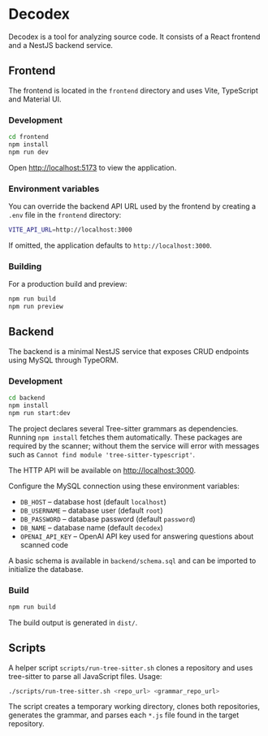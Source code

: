 # Decodex

Decodex is a tool for analyzing source code. It consists of a React frontend and a NestJS backend service.

## Frontend

The frontend is located in the `frontend` directory and uses Vite, TypeScript and Material UI.

### Development

```bash
cd frontend
npm install
npm run dev
```

Open <http://localhost:5173> to view the application.

### Environment variables

You can override the backend API URL used by the frontend by creating a `.env`
file in the `frontend` directory:

```bash
VITE_API_URL=http://localhost:3000
```

If omitted, the application defaults to `http://localhost:3000`.

### Building

For a production build and preview:

```bash
npm run build
npm run preview
```

## Backend

The backend is a minimal NestJS service that exposes CRUD endpoints using MySQL through TypeORM.

### Development

```bash
cd backend
npm install
npm run start:dev
```

The project declares several Tree-sitter grammars as dependencies. Running
`npm install` fetches them automatically. These packages are required by the
scanner; without them the service will error with messages such as
`Cannot find module 'tree-sitter-typescript'`.

The HTTP API will be available on <http://localhost:3000>.

Configure the MySQL connection using these environment variables:

- `DB_HOST` – database host (default `localhost`)
- `DB_USERNAME` – database user (default `root`)
- `DB_PASSWORD` – database password (default `password`)
- `DB_NAME` – database name (default `decodex`)
- `OPENAI_API_KEY` – OpenAI API key used for answering questions about scanned code

A basic schema is available in `backend/schema.sql` and can be imported to initialize the database.

### Build

```bash
npm run build
```

The build output is generated in `dist/`.

## Scripts

A helper script `scripts/run-tree-sitter.sh` clones a repository and uses tree-sitter to parse all JavaScript files. Usage:

```bash
./scripts/run-tree-sitter.sh <repo_url> <grammar_repo_url>
```

The script creates a temporary working directory, clones both repositories, generates the grammar, and parses each `*.js` file found in the target repository.
